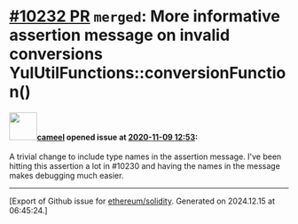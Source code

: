 # [\#10232 PR](https://github.com/ethereum/solidity/pull/10232) `merged`: More informative assertion message on invalid conversions YulUtilFunctions::conversionFunction()

#### <img src="https://avatars.githubusercontent.com/u/137030?v=4" width="50">[cameel](https://github.com/cameel) opened issue at [2020-11-09 12:53](https://github.com/ethereum/solidity/pull/10232):

A trivial change to include type names in the assertion message. I've been hitting this assertion a lot in #10230 and having the names in the message makes debugging much easier.




-------------------------------------------------------------------------------



[Export of Github issue for [ethereum/solidity](https://github.com/ethereum/solidity). Generated on 2024.12.15 at 06:45:24.]
